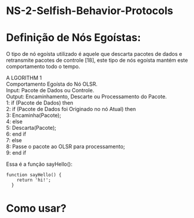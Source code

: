 # NS-2-Selfish-Behavior-Protocols

# Definição de Nós Egoístas: 
O tipo de nó egoísta utilizado é aquele que descarta pacotes de dados e retransmite pacotes de controle [18], este tipo de nós egoísta mantém este comportamento todo o tempo.


A LGORITHM 1</br>
Comportamento Egoísta do Nó OLSR.</br>
Input: Pacote de Dados ou Controle.</br>
Output: Encaminhamento, Descarte ou Processamento do Pacote.</br>
1: if (Pacote de Dados) then</br>
2:  if (Pacote de Dados foi Originado no nó Atual) then</br>
3:    Encaminha(Pacote);</br>
4:  else</br>
5:    Descarta(Pacote);</br>
6:  end if</br>
7: else</br>
8:  Passe o pacote ao OLSR para processamento;</br>
9: end if</br>

<p>
  Essa é a função sayHello():
  <pre><code>function sayHello() {
    return 'hi!';
  }</code></pre>
</p>



# Como usar?
